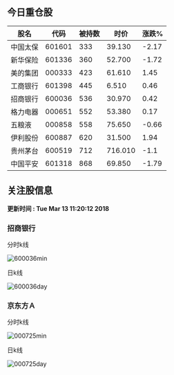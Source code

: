 
## 今日重仓股 

|股名|代码|被持数|时价|涨跌%|
|---|---|---|---|---|
|中国太保|601601|333|39.130|-2.17|
|新华保险|601336|360|52.700|-1.72|
|美的集团|000333|423|61.610|1.45|
|工商银行|601398|445|6.510|0.46|
|招商银行|600036|536|30.970|0.42|
|格力电器|000651|552|53.380|0.17|
|五粮液|000858|558|75.650|-0.66|
|伊利股份|600887|620|31.500|1.94|
|贵州茅台|600519|712|716.010|-1.1|
|中国平安|601318|868|69.850|-1.79|

## 关注股信息
**更新时间 : Tue Mar 13 11:20:12 2018**
### 招商银行 
分时k线

![600036min](http://image.sinajs.cn/newchart/min/n/sh600036.gif)

日k线

![600036day](http://image.sinajs.cn/newchart/daily/n/sh600036.gif)

### 京东方Ａ 
分时k线

![000725min](http://image.sinajs.cn/newchart/min/n/sz000725.gif)

日k线

![000725day](http://image.sinajs.cn/newchart/daily/n/sz000725.gif)
